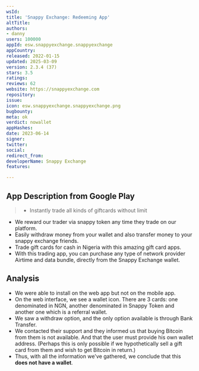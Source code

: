 ```yaml
---
wsId: 
title: 'Snappy Exchange: Redeeming App'
altTitle: 
authors:
- danny
users: 100000
appId: esw.snappyexchange.snappyexchange
appCountry: 
released: 2022-01-15
updated: 2025-03-09
version: 2.3.4 (37)
stars: 3.5
ratings: 
reviews: 62
website: https://snappyexchange.com
repository: 
issue: 
icon: esw.snappyexchange.snappyexchange.png
bugbounty: 
meta: ok
verdict: nowallet
appHashes: 
date: 2023-06-14
signer: 
twitter: 
social: 
redirect_from: 
developerName: Snappy Exchange
features: 

---
```


## App Description from Google Play

> - Instantly trade all kinds of giftcards without limit
- We reward our trader via snappy token any time they trade on our platform. 
- Easily withdraw money from your wallet and also transfer money to your snappy exchange friends.
- Trade gift cards for cash in Nigeria with this amazing gift card apps.
- With this trading app, you can purchase any type of network provider Airtime and data bundle, directly from the Snappy Exchange wallet. 

## Analysis 

- We were able to install on the web app but not on the mobile app. 
- On the web interface, we see a wallet icon. There are 3 cards: one denominated in NGN, another denominated in Snappy Token and another one which is a referral wallet.
- We saw a withdraw option, and the only option available is through Bank Transfer. 
- We contacted their support and they informed us that buying Bitcoin from them is not available. And that the user must provide his own wallet address. (Perhaps this is only possible if we hypothetically sell a gift card from them and wish to get Bitcoin in return.)
- Thus, with all the information we've gathered, we conclude that this **does not have a wallet**.
